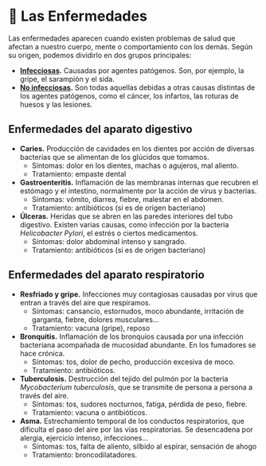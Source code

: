 # 🦠 Las Enfermedades

Las enfermedades aparecen cuando existen problemas de salud que afectan a nuestro cuerpo, mente o comportamiento con los demás. Según su origen, podemos dividirlo en dos grupos principales:

* **[Infecciosas](infection.md).** Causadas por agentes patógenos. Son, por ejemplo, la gripe, el sarampión y el sida.
* **[No infecciosas](non-infection.md).** Son todas aquellas debidas a otras causas distintas de los agentes patógenos, como el cáncer, los infartos, las roturas de huesos y las lesiones.


## Enfermedades del aparato digestivo

* **Caries.** Producción de cavidades en los dientes por acción de diversas bacterias que se alimentan de los glúcidos que tomamos.
    * Síntomas: dolor en los dientes, machas o agujeros, mal aliento.
    * Tratamiento: empaste dental
* **Gastroenteritis.** Inflamación de las membranas internas que recubren el estómago y el intestino, normalmente por la acción de virus y bacterias.
    * Síntomas: vómito, diarrea, fiebre, malestar en el abdomen.
    * Tratamiento: antibióticos (si es de origen bacteriano)
* **Úlceras.** Heridas que se abren en las paredes interiores del tubo digestivo. Existen varias causas, como infección por la bacteria _Helicobacter Pylori_, el estrés o ciertos medicamentos.
    * Síntomas: dolor abdominal intenso y sangrado.
    * Tratamiento: antibióticos (si es de origen bacteriano)

## Enfermedades del aparato respiratorio

* **Resfriado y gripe.** Infecciones muy contagiosas causadas por virus que entran a través del aire que respiramos.
    * Síntomas: cansancio, estornudos, moco abundante, irritación de garganta, fiebre, dolores musculares...
    * Tratamiento: vacuna (gripe), reposo
* **Bronquitis.** Inflamación de los bronquios causada por una infección bacteriana acompañada de mucosidad abundante. En los fumadores se hace crónica.
    * Síntomas: tos, dolor de pecho, producción excesiva de moco.
    * Tratamiento: antibióticos.
* **Tuberculosis.** Destrucción del tejido del pulmón por la bacteria _Mycobacterium tuberculosis_, que se transmite de persona a persona a través del aire.
    * Síntomas: tos, sudores nocturnos, fatiga, pérdida de peso, fiebre.
    * Tratamiento: vacuna o antibióticos.
* **Asma.**  Estrechamiento temporal de los conductos respiratorios, que dificulta el paso del aire por las vías respiratorias. Se desencadena por alergia, ejercicio intenso, infecciones...
    * Síntomas: tos, falta de aliento, silbido al espirar, sensación de ahogo
    * Tratamiento: broncodilatadores.